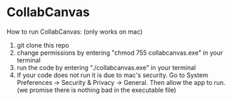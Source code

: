 # CollabCanvas

How to run CollabCanvas: (only works on mac)
1. git clone this repo
2. change permissions by entering "chmod 755 collabcanvas.exe" in your terminal
3. run the code by entering "./collabcanvas.exe" in your terminal
4. If your code does not run it is due to mac's security. Go to System Preferences -> Security & Privacy -> General. Then allow the app to run. (we promise there is nothing bad in the executable file)
